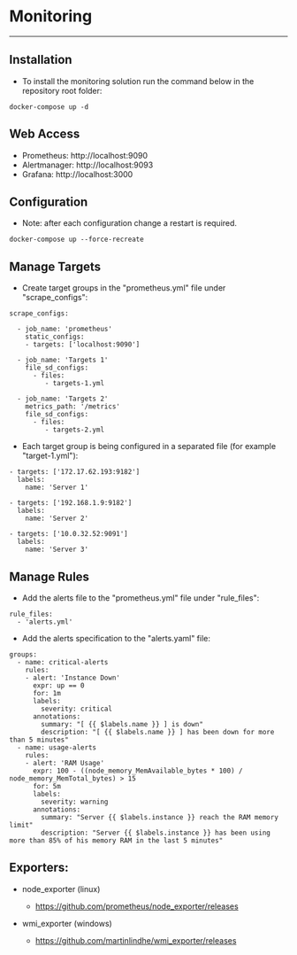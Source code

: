 # Monitoring
---

## Installation

 - To install the monitoring solution run the command below in the repository root folder:
 
 ```
 docker-compose up -d
 ```
 
## Web Access
 
 - Prometheus: http://localhost:9090
 - Alertmanager: http://localhost:9093
 - Grafana: http://localhost:3000

## Configuration

 - Note: after each configuration change a restart is required. 
 
```
docker-compose up --force-recreate
```

## Manage Targets

 - Create target groups in the "prometheus.yml" file under "scrape_configs":
 
```
scrape_configs:

  - job_name: 'prometheus'
    static_configs:
    - targets: ['localhost:9090']

  - job_name: 'Targets 1'
    file_sd_configs:
      - files:
         - targets-1.yml

  - job_name: 'Targets 2'
    metrics_path: '/metrics'
    file_sd_configs:
      - files:
         - targets-2.yml
```

 - Each target group is being configured in a separated file (for example "target-1.yml"):
 
```
- targets: ['172.17.62.193:9182']
  labels:
    name: 'Server 1'

- targets: ['192.168.1.9:9182']
  labels:
    name: 'Server 2'

- targets: ['10.0.32.52:9091']
  labels:
    name: 'Server 3'
```

## Manage Rules

 - Add the alerts file to the "prometheus.yml" file under "rule_files":
 
```
rule_files:
  - 'alerts.yml'
```

 - Add the alerts specification to the "alerts.yaml" file:
 
```
groups:
  - name: critical-alerts
    rules:
    - alert: 'Instance Down'
      expr: up == 0
      for: 1m
      labels:
        severity: critical
      annotations:
        summary: "[ {{ $labels.name }} ] is down"
        description: "[ {{ $labels.name }} ] has been down for more than 5 minutes"
  - name: usage-alerts
    rules:
    - alert: 'RAM Usage'
      expr: 100 - ((node_memory_MemAvailable_bytes * 100) / node_memory_MemTotal_bytes) > 15
      for: 5m
      labels:
        severity: warning
      annotations:
        summary: "Server {{ $labels.instance }} reach the RAM memory limit"
        description: "Server {{ $labels.instance }} has been using more than 85% of his memory RAM in the last 5 minutes"    
```

## Exporters:

 - node_exporter (linux)
   - https://github.com/prometheus/node_exporter/releases

 - wmi_exporter (windows)
   - https://github.com/martinlindhe/wmi_exporter/releases

